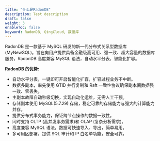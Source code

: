 ```yaml
---
title: "什么是RadonDB"
description: Test description
draft: false
weight: 3
enableToc: false
keyword: RadonDB, QingCloud, 数据库
---
```


RadonDB 是一款基于 MySQL 研发的新一代分布式关系型数据库 (MyNewSQL)。旨在向用户提供具备金融级高可用、强一致、超大容量的数据库服务，RadonDB 高度兼容 MySQL 语法，自动水平分表，智能化扩容。

**RadonDB 的优势:**

* 自动水平分表，一键即可开启智能化扩容，扩容过程业务不中断。
* 数据多副本，率先使用 GTID 并行复制和 Raft 一致性协议确保副本间数据强一致、零丢失。
* 主副本故障自动秒级切换，实现自动化运维，无需人工干预。
* 存储副本使用 MySQL(5.7.29) 存储，稳定可靠的存储能力与强大的计算能力并存。
* 提供分布式事务能力，保证跨节点操作的数据一致性。
* 同时支持 OLTP (高并发事务需求)和 OLAP (复杂分析需求)。
* 高度兼容 MySQL 语法，数据可快速导入、导出，简单易用。
* 多可用区部署，提供 SQL 审计和 IP 白名单功能，安全可靠。